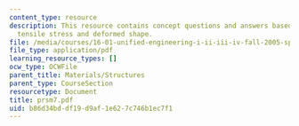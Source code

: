 ```yaml
---
content_type: resource
description: This resource contains concept questions and answers based on maximum
  tensile stress and deformed shape.
file: /media/courses/16-01-unified-engineering-i-ii-iii-iv-fall-2005-spring-2006/b86d34bddf19d9af1e627c746b1ec7f1_prsm7.pdf
file_type: application/pdf
learning_resource_types: []
ocw_type: OCWFile
parent_title: Materials/Structures
parent_type: CourseSection
resourcetype: Document
title: prsm7.pdf
uid: b86d34bd-df19-d9af-1e62-7c746b1ec7f1
---
```

